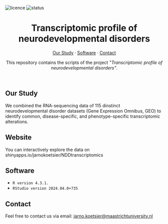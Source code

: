 ![licence](https://badgen.net/badge/Licence/CC-BY-4.0/purple)
![status](https://badgen.net/badge/Status/Complete/green)

<h1 align="center">
Transcriptomic profile of neurodevelopmental disorders
</h1>

<p align="center">
<a href="https://github.com/jarnokoetsier/NDD-Transcriptomics/blob/main/README.md#our-study">Our Study</a>
     ·
<a href="https://github.com/jarnokoetsier/NDD-Transcriptomics/blob/main/README.md#software">Software</a>
     ·
<a href="https://github.com/jarnokoetsier/NDD-Transcriptomics/blob/main/README.md#contact">Contact</a>
</p>

<p align="center">
This repository contains the scripts of the project <i>"Transcriptomic profile of neurodevelopmental disorders"</i>.
</p>
<br>

## Our Study
We combined the RNA-sequencing data of 115 dinstinct neurodevelopmental disorder datasets (Gene Expression Omnibus, GEO) to identify common, disease-specific, and phenotype-specific transcriptomic alterations.
## Website
You can interactively explore the data on shinyapps.io/jarnokoetsier/NDDtranscriptomics
## Software
* `R version 4.3.1.`
* `RStudio version 2024.04.0+735`
## Contact
Feel free to contact us via email: jarno.koetsier@maastrichtuniversity.nl

